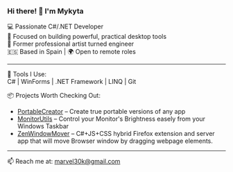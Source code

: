 ### Hi there! 👋 I'm Mykyta

💻 Passionate C#/.NET Developer  
🎯 Focused on building powerful, practical desktop tools  
🎨 Former professional artist turned engineer  
🇪🇸 Based in Spain | 🌍 Open to remote roles  

---

🔧 Tools I Use:  
C# | WinForms | .NET Framework | LINQ | Git

📦 Projects Worth Checking Out:  
- [PortableCreator](https://github.com/dvgmdvgm/PortableCreator-SourceCode-) – Create true portable versions of any app
- [MonitorUtils](https://github.com/dvgmdvgm/MonitorUtils-Control-your-Monitor-brightness-easyly-) – Control your Monitor's Brightness easely from your Windows Taskbar
- [ZenWindowMover](https://github.com/dvgmdvgm/ZenWindowMover) – C#+JS+CSS hybrid Firefox extension and server app that will move Browser window by dragging webpage elements.
---

📫 Reach me at: marvel30k@gmail.com
